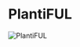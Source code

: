 # PlantiFUL

![PlantiFUL](https://user-images.githubusercontent.com/18049197/217043342-ac209857-7579-4f77-86b6-a786eef528c9.JPG)
